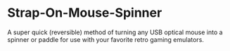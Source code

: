# Strap-On-Mouse-Spinner
A super quick (reversible) method of turning any USB optical mouse into a spinner or paddle for use with your favorite retro gaming emulators.
